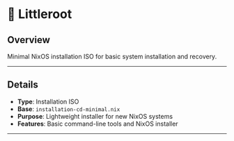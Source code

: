 # 🌱 Littleroot

## Overview

Minimal NixOS installation ISO for basic system installation and recovery.

---

## Details

- **Type**: Installation ISO
- **Base**: `installation-cd-minimal.nix`
- **Purpose**: Lightweight installer for new NixOS systems
- **Features**: Basic command-line tools and NixOS installer

---
